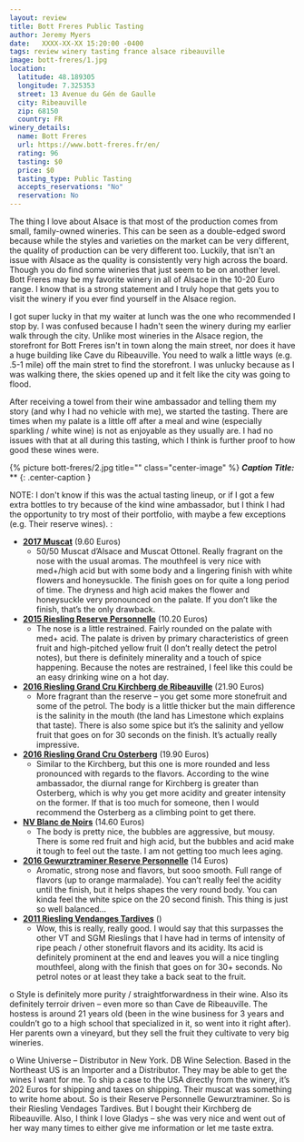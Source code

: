 ```yaml
---
layout: review
title: Bott Freres Public Tasting
author: Jeremy Myers
date:   XXXX-XX-XX 15:20:00 -0400
tags: review winery tasting france alsace ribeauville
image: bott-freres/1.jpg
location:
  latitude: 48.189305
  longitude: 7.325353
  street: 13 Avenue du Gén de Gaulle
  city: Ribeauville
  zip: 68150
  country: FR
winery_details:
  name: Bott Freres
  url: https://www.bott-freres.fr/en/
  rating: 96
  tasting: $0
  price: $0
  tasting_type: Public Tasting
  accepts_reservations: "No"
  reservation: No
---
```

The thing I love about Alsace is that most of the production comes from small, family-owned wineries.  This can be seen as a double-edged sword because while the styles and varieties on the market can be very different, the quality of production can be very different too.  Luckily, that isn't an issue with Alsace as the quality is consistently very high across the board.  Though you do find some wineries that just seem to be on another level.  Bott Freres may be my favorite winery in all of Alsace in the 10-20 Euro range.  I know that is a strong statement and I truly hope that gets you to visit the winery if you ever find yourself in the Alsace region.

I got super lucky in that my waiter at lunch was the one who recommended I stop by.  I was confused because I hadn't seen the winery during my earlier walk through the city.  Unlike most wineries in the Alsace region, the storefront for Bott Freres isn't in town along the main street, nor does it have a huge building like Cave du Ribeauville.  You need to walk a little ways (e.g. .5-1 mile) off the main stret to find the storefront.  I was unlucky because as I was walking there, the skies opened up and it felt like the city was going to flood.

After receiving a towel from their wine ambassador and telling them my story (and why I had no vehicle with me), we started the tasting.  There are times when my palate is a little off after a meal and wine (especially sparkling / white wine) is not as enjoyable as they usually are.  I had no issues with that at all during this tasting, which I think is further proof to how good these wines were.  

{% picture bott-freres/2.jpg title="" class="center-image" %}
***Caption Title:*** **
{: .center-caption }

NOTE: I don't know if this was the actual tasting lineup, or if I got a few extra bottles to try because of the kind wine ambassador, but I think I had the opportunity to try most of their portfolio, with maybe a few exceptions (e.g. Their reserve wines).  :



* [**2017 Muscat**]() (9.60 Euros)
  * 50/50 Muscat d’Alsace and Muscat Ottonel.  Really fragrant on the nose with the usual aromas.  The mouthfeel is very nice with med+/high acid but with some body and a lingering finish with white flowers and honeysuckle.  The finish goes on for quite a long period of time.  The dryness and high acid makes the flower and honeysuckle very pronounced on the palate.  If you don’t like the finish, that’s the only drawback.
* [**2015 Riesling Reserve Personnelle**]() (10.20 Euros)
  * The nose is a little restrained.  Fairly rounded on the palate with med+ acid.  The palate is driven by primary characteristics of green fruit and high-pitched yellow fruit (I don’t really detect the petrol notes), but there is definitely minerality and a touch of spice happening.  Because the notes are restrained, I feel like this could be an easy drinking wine on a hot day.
* [**2016 Riesling Grand Cru Kirchberg de Ribeauville**]() (21.90 Euros)
  * More fragrant than the reserve – you get some more stonefruit and some of the petrol.  The body is a little thicker but the main difference is the salinity in the mouth (the land has Limestone which explains that taste).  There is also some spice but it’s the salinity and yellow fruit that goes on for 30 seconds on the finish.  It’s actually really impressive.
* [**2016 Riesling Grand Cru Osterberg**]() (19.90 Euros)
  * Similar to the Kirchberg, but this one is more rounded and less pronounced with regards to the flavors.  According to the wine ambassador, the diurnal range for Kirchberg is greater than Osterberg, which is why you get more acidity and greater intensity on the former.  If that is too much for someone, then I would recommend the Osterberg as a climbing point to get there.
* [**NV Blanc de Noirs**]() (14.60 Euros)
  * The body is pretty nice, the bubbles are aggressive, but mousy.  There is some red fruit and high acid, but the bubbles and acid make it tough to feel out the taste.  I am not getting too much lees aging.
* [**2016 Gewurztraminer Reserve Personnelle**]() (14 Euros)
  * Aromatic, strong nose and flavors, but sooo smooth.  Full range of flavors (up to orange marmalade).  You can’t really feel the acidity until the finish, but it helps shapes the very round body.  You can kinda feel the white spice on the 20 second finish.  This thing is just so well balanced…
* [**2011 Riesling Vendanges Tardives**]() ()
  * Wow, this is really, really good.  I would say that this surpasses the other VT and SGM Rieslings that I have had in terms of intensity of ripe peach / other stonefruit flavors and its acidity.  Its acid is definitely prominent at the end and leaves you will a nice tingling mouthfeel, along with the finish that goes on for 30+ seconds.  No petrol notes or at least they take a back seat to the fruit.


o Style is definitely more purity / straightforwardness in their wine.  Also its definitely terroir driven – even more so than Cave de Ribeauville.  The hostess is around 21 years old (been in the wine business for 3 years and couldn’t go to a high school that specialized in it, so went into it right after).  Her parents own a vineyard, but they sell the fruit they cultivate to very big wineries.

o Wine Universe – Distributor in New York.  DB Wine Selection.  Based in the Northeast US is an Importer and a Distributor.  They may be able to get the wines I want for me.  To ship a case to the USA directly from the winery, it’s 202 Euros for shipping and taxes on shipping.  Their muscat was something to write home about.  So is their Reserve Personnelle Gewurztraminer.  So is their Riesling Vendages Tardives.  But I bought their Kirchberg de Ribeauville.  Also, I think I love Gladys – she was very nice and went out of her way many times to either give me information or let me taste extra.


